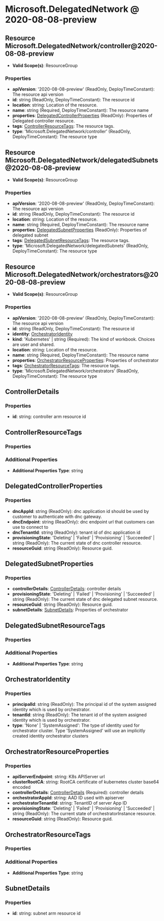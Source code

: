 # Microsoft.DelegatedNetwork @ 2020-08-08-preview

## Resource Microsoft.DelegatedNetwork/controller@2020-08-08-preview
* **Valid Scope(s)**: ResourceGroup
### Properties
* **apiVersion**: '2020-08-08-preview' (ReadOnly, DeployTimeConstant): The resource api version
* **id**: string (ReadOnly, DeployTimeConstant): The resource id
* **location**: string: Location of the resource.
* **name**: string (Required, DeployTimeConstant): The resource name
* **properties**: [DelegatedControllerProperties](#delegatedcontrollerproperties) (ReadOnly): Properties of Delegated controller resource.
* **tags**: [ControllerResourceTags](#controllerresourcetags): The resource tags.
* **type**: 'Microsoft.DelegatedNetwork/controller' (ReadOnly, DeployTimeConstant): The resource type

## Resource Microsoft.DelegatedNetwork/delegatedSubnets@2020-08-08-preview
* **Valid Scope(s)**: ResourceGroup
### Properties
* **apiVersion**: '2020-08-08-preview' (ReadOnly, DeployTimeConstant): The resource api version
* **id**: string (ReadOnly, DeployTimeConstant): The resource id
* **location**: string: Location of the resource.
* **name**: string (Required, DeployTimeConstant): The resource name
* **properties**: [DelegatedSubnetProperties](#delegatedsubnetproperties) (ReadOnly): Properties of delegated subnet
* **tags**: [DelegatedSubnetResourceTags](#delegatedsubnetresourcetags): The resource tags.
* **type**: 'Microsoft.DelegatedNetwork/delegatedSubnets' (ReadOnly, DeployTimeConstant): The resource type

## Resource Microsoft.DelegatedNetwork/orchestrators@2020-08-08-preview
* **Valid Scope(s)**: ResourceGroup
### Properties
* **apiVersion**: '2020-08-08-preview' (ReadOnly, DeployTimeConstant): The resource api version
* **id**: string (ReadOnly, DeployTimeConstant): The resource id
* **identity**: [OrchestratorIdentity](#orchestratoridentity)
* **kind**: 'Kubernetes' | string (Required): The kind of workbook. Choices are user and shared.
* **location**: string: Location of the resource.
* **name**: string (Required, DeployTimeConstant): The resource name
* **properties**: [OrchestratorResourceProperties](#orchestratorresourceproperties): Properties of orchestrator
* **tags**: [OrchestratorResourceTags](#orchestratorresourcetags): The resource tags.
* **type**: 'Microsoft.DelegatedNetwork/orchestrators' (ReadOnly, DeployTimeConstant): The resource type

## ControllerDetails
### Properties
* **id**: string: controller arm resource id

## ControllerResourceTags
### Properties
### Additional Properties
* **Additional Properties Type**: string

## DelegatedControllerProperties
### Properties
* **dncAppId**: string (ReadOnly): dnc application id should be used by customer to authenticate with dnc gateway.
* **dncEndpoint**: string (ReadOnly): dnc endpoint url that customers can use to connect to
* **dncTenantId**: string (ReadOnly): tenant id of dnc application id
* **provisioningState**: 'Deleting' | 'Failed' | 'Provisioning' | 'Succeeded' | string (ReadOnly): The current state of dnc controller resource.
* **resourceGuid**: string (ReadOnly): Resource guid.

## DelegatedSubnetProperties
### Properties
* **controllerDetails**: [ControllerDetails](#controllerdetails): controller details
* **provisioningState**: 'Deleting' | 'Failed' | 'Provisioning' | 'Succeeded' | string (ReadOnly): The current state of dnc delegated subnet resource.
* **resourceGuid**: string (ReadOnly): Resource guid.
* **subnetDetails**: [SubnetDetails](#subnetdetails): Properties of orchestrator

## DelegatedSubnetResourceTags
### Properties
### Additional Properties
* **Additional Properties Type**: string

## OrchestratorIdentity
### Properties
* **principalId**: string (ReadOnly): The principal id of the system assigned identity which is used by orchestrator.
* **tenantId**: string (ReadOnly): The tenant id of the system assigned identity which is used by orchestrator.
* **type**: 'None' | 'SystemAssigned': The type of identity used for orchestrator cluster. Type 'SystemAssigned' will use an implicitly created identity orchestrator clusters

## OrchestratorResourceProperties
### Properties
* **apiServerEndpoint**: string: K8s APIServer url
* **clusterRootCA**: string: RootCA certificate of kubernetes cluster base64 encoded
* **controllerDetails**: [ControllerDetails](#controllerdetails) (Required): controller details
* **orchestratorAppId**: string: AAD ID used with apiserver
* **orchestratorTenantId**: string: TenantID of server App ID
* **provisioningState**: 'Deleting' | 'Failed' | 'Provisioning' | 'Succeeded' | string (ReadOnly): The current state of orchestratorInstance resource.
* **resourceGuid**: string (ReadOnly): Resource guid.

## OrchestratorResourceTags
### Properties
### Additional Properties
* **Additional Properties Type**: string

## SubnetDetails
### Properties
* **id**: string: subnet arm resource id

